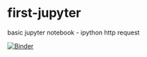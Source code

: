 # first-jupyter
basic jupyter notebook - ipython http request

[![Binder](https://mybinder.org/badge_logo.svg)](https://mybinder.org/v2/gh/https://hub.gesis.mybinder.org/user/mjmorrin-physics-first-jupyter-0fw6phlt/lab/HEAD)
